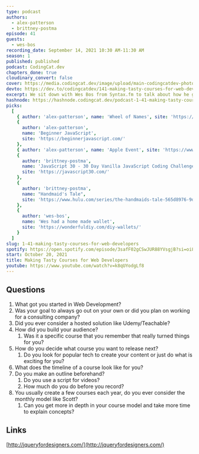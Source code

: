 ```yaml
---
type: podcast
authors:
  - alex-patterson
  - brittney-postma
episode: 41
guests:
  - wes-bos
recording_date: September 14, 2021 10:30 AM-11:30 AM
season: 1
published: published
podcast: CodingCat.dev
chapters_done: true
cloudinary_convert: false
cover: https://media.codingcat.dev/image/upload/main-codingcatdev-photo/ggdj4h0vqdxogm3nczy5.png
devto: https://dev.to/codingcatdev/141-making-tasty-courses-for-web-developers-4bn3
excerpt: We sit down with Wes Bos from Syntax.fm to talk about how he got started in web development, how to create courses, and how to get paid for your hard work.
hashnode: https://hashnode.codingcat.dev/podcast-1-41-making-tasty-courses-for-web-developers
picks:
  [
    { author: 'alex-patterson', name: 'Wheel of Names', site: 'https://wheelofnames.com/' },
    {
      author: 'alex-patterson',
      name: 'Beginner JavaScript',
      site: 'https://beginnerjavascript.com/'
    },
    { author: 'alex-patterson', name: 'Apple Event', site: 'https://www.apple.com/apple-events/' },
    {
      author: 'brittney-postma',
      name: 'JavaScript 30 - 30 Day Vanilla JavaScript Coding Challenge',
      site: 'https://javascript30.com/'
    },
    {
      author: 'brittney-postma',
      name: "Handmaid's Tale",
      site: 'https://www.hulu.com/series/the-handmaids-tale-565d8976-9d26-4e63-866c-40f8a137ce5f'
    },
    {
      author: 'wes-bos',
      name: 'Wes had a home made wallet',
      site: 'https://wonderfuldiy.com/diy-wallets/'
    }
  ]
slug: 1-41-making-tasty-courses-for-web-developers
spotify: https://open.spotify.com/episode/3safF02gCSwJUR88YVsgjB?si=oi8cFvMlQdeet3S4G306Zg
start: October 20, 2021
title: Making Tasty Courses for Web Developers
youtube: https://www.youtube.com/watch?v=k8qUYodgLf8
---
```


## Questions

1. What got you started in Web Development?
2. Was your goal to always go out on your own or did you plan on working for a consulting company?
3. Did you ever consider a hosted solution like Udemy/Teachable?
4. How did you build your audience?
   1. Was it a specific course that you remember that really turned things for you?
5. How do you decide what course you want to release next?
   1. Do you look for popular tech to create your content or just do what is exciting for you?
6. What does the timeline of a course look like for you?
7. Do you make an outline beforehand?
   1. Do you use a script for videos?
   2. How much do you do before you record?
8. You usually create a few courses each year, do you ever consider the monthly model like Scott?
   1. Can you get more in depth in your course model and take more time to explain concepts?

## Links

[http://jqueryfordesigners.com/](http://jqueryfordesigners.com/)
